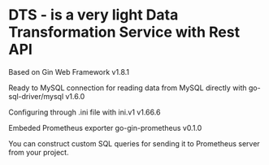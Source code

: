 # DTS - is a very light Data Transformation Service with Rest API

Based on Gin Web Framework v1.8.1

Ready to MySQL connection for reading data from MySQL directly with go-sql-driver/mysql v1.6.0

Configuring through .ini file with ini.v1 v1.66.6

Embeded Prometheus exporter go-gin-prometheus v0.1.0

You can construct custom SQL queries for sending it to Prometheus server from your project.
